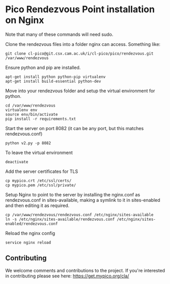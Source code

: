 # Pico Rendezvous Point installation on Nginx

Note that many of these commands will need sudo.

Clone the rendezvous files into a folder nginx can access. Something like:
```
git clone cl-pico@git.csx.cam.ac.uk/i/cl-pico/pico/rendezvous.git /var/www/rendezvous
```

Ensure python and pip are installed.
```
apt-get install python python-pip virtualenv
apt-get install build-essential python-dev
```

Move into your rendezvous folder and setup the virtual environment for python.
```
cd /var/www/rendezvous
virtualenv env
source env/bin/activate
pip install -r requirements.txt
```

Start the server on port 8082 (it can be any port, but this matches rendezvous.conf)
```
python v2.py -p 8082
```

To leave the virtual environment
```
deactivate
```

Add the server certificates for TLS
```
cp mypico.crt /etc/ssl/certs/
cp mypico.pem /etc/ssl/private/
```

Setup Nginx to point to the server by installing the nginx.conf as rendezvous.conf in
sites-available, making a symlink to it in sites-enabled and then editing it as
required.
```
cp /var/www/rendezvous/rendezvous.conf /etc/nginx/sites-available
ln -s /etc/nginx/sites-available/rendezvous.conf /etc/nginx/sites-enabled/rendezvous.conf
```

Reload the nginx config
```
service nginx reload
```

## Contributing

We welcome comments and contributions to the project. If you're interested in contributing please see here: https://get.mypico.org/cla/

